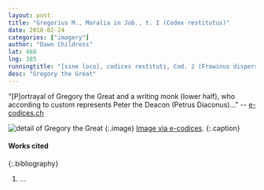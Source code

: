 ```yaml
---
layout: post
title: "Gregorius M., Moralia in Job., t. I (Codex restitutus)"
date: 2018-02-24
categories: ["imagery"]
author: "Dawn Childress"
lat: 468
lng: 385
runningtitle: "[sine loco], codices restituti, Cod. 2 (Frowinus dispersus)"
desc: "Gregory the Great"
---
```

"[P]ortrayal of Gregory the Great and a writing monk (lower half), who according to custom represents Peter the Deacon (Petrus Diaconus)..."
-- [e-codices.ch](http://www.e-codices.ch/en/list/one/sl/0002)

![detail of Gregory the Great](http://www.e-codices.unifr.ch/loris/cma/cma-1955-74/cma-1955-74_000b.jp2/650,2300,1000,750/full/0/default.jpg)
   {:.image}
[Image via e-codices](http://www.e-codices.ch/en/list/one/sl/0002).
   {:.caption}


#### Works cited

{:.bibliography}
1. ...
